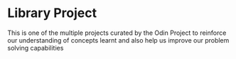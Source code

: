 # Library Project
This is one of the multiple projects curated by the Odin Project to reinforce our understanding of concepts learnt and also help us improve our problem solving capabilities
